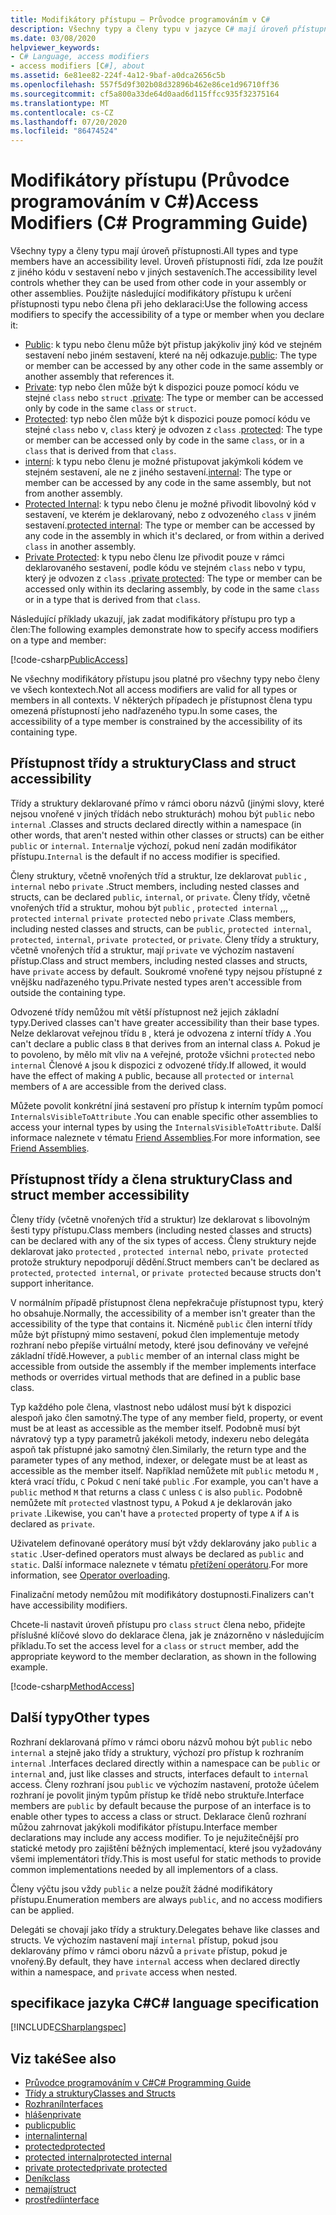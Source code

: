 ```yaml
---
title: Modifikátory přístupu – Průvodce programováním v C#
description: Všechny typy a členy typu v jazyce C# mají úroveň přístupnosti, která určuje, zda lze použít z jiného kódu. Projděte si tento seznam modifikátorů přístupu.
ms.date: 03/08/2020
helpviewer_keywords:
- C# Language, access modifiers
- access modifiers [C#], about
ms.assetid: 6e81ee82-224f-4a12-9baf-a0dca2656c5b
ms.openlocfilehash: 557f5d9f302b08d32896b462e86ce1d96710ff36
ms.sourcegitcommit: cf5a800a33de64d0aad6d115ffcc935f32375164
ms.translationtype: MT
ms.contentlocale: cs-CZ
ms.lasthandoff: 07/20/2020
ms.locfileid: "86474524"
---
```

# <a name="access-modifiers-c-programming-guide"></a><span data-ttu-id="59a90-104">Modifikátory přístupu (Průvodce programováním v C#)</span><span class="sxs-lookup"><span data-stu-id="59a90-104">Access Modifiers (C# Programming Guide)</span></span>

<span data-ttu-id="59a90-105">Všechny typy a členy typu mají úroveň přístupnosti.</span><span class="sxs-lookup"><span data-stu-id="59a90-105">All types and type members have an accessibility level.</span></span> <span data-ttu-id="59a90-106">Úroveň přístupnosti řídí, zda lze použít z jiného kódu v sestavení nebo v jiných sestaveních.</span><span class="sxs-lookup"><span data-stu-id="59a90-106">The accessibility level controls whether they can be used from other code in your assembly or other assemblies.</span></span> <span data-ttu-id="59a90-107">Použijte následující modifikátory přístupu k určení přístupnosti typu nebo člena při jeho deklaraci:</span><span class="sxs-lookup"><span data-stu-id="59a90-107">Use the following access modifiers to specify the accessibility of a type or member when you declare it:</span></span>

- <span data-ttu-id="59a90-108">[Public](../../language-reference/keywords/public.md): k typu nebo členu může být přistup jakýkoliv jiný kód ve stejném sestavení nebo jiném sestavení, které na něj odkazuje.</span><span class="sxs-lookup"><span data-stu-id="59a90-108">[public](../../language-reference/keywords/public.md): The type or member can be accessed by any other code in the same assembly or another assembly that references it.</span></span>
- <span data-ttu-id="59a90-109">[Private](../../language-reference/keywords/private.md): typ nebo člen může být k dispozici pouze pomocí kódu ve stejné `class` nebo `struct` .</span><span class="sxs-lookup"><span data-stu-id="59a90-109">[private](../../language-reference/keywords/private.md): The type or member can be accessed only by code in the same `class` or `struct`.</span></span>
- <span data-ttu-id="59a90-110">[Protected](../../language-reference/keywords/protected.md): typ nebo člen může být k dispozici pouze pomocí kódu ve stejné `class` nebo v, `class` který je odvozen z `class` .</span><span class="sxs-lookup"><span data-stu-id="59a90-110">[protected](../../language-reference/keywords/protected.md): The type or member can be accessed only by code in the same `class`, or in a `class` that is derived from that `class`.</span></span>
- <span data-ttu-id="59a90-111">[interní](../../language-reference/keywords/internal.md): k typu nebo členu je možné přistupovat jakýmkoli kódem ve stejném sestavení, ale ne z jiného sestavení.</span><span class="sxs-lookup"><span data-stu-id="59a90-111">[internal](../../language-reference/keywords/internal.md): The type or member can be accessed by any code in the same assembly, but not from another assembly.</span></span>
- <span data-ttu-id="59a90-112">[Protected Internal](../../language-reference/keywords/protected-internal.md): k typu nebo členu je možné přivodit libovolný kód v sestavení, ve kterém je deklarovaný, nebo z odvozeného `class` v jiném sestavení.</span><span class="sxs-lookup"><span data-stu-id="59a90-112">[protected internal](../../language-reference/keywords/protected-internal.md): The type or member can be accessed by any code in the assembly in which it's declared, or from within a derived `class` in another assembly.</span></span>
- <span data-ttu-id="59a90-113">[Private Protected](../../language-reference/keywords/private-protected.md): k typu nebo členu lze přivodit pouze v rámci deklarovaného sestavení, podle kódu ve stejném `class` nebo v typu, který je odvozen z `class` .</span><span class="sxs-lookup"><span data-stu-id="59a90-113">[private protected](../../language-reference/keywords/private-protected.md): The type or member can be accessed only within its declaring assembly, by code in the same `class` or in a type that is derived from that `class`.</span></span>

<span data-ttu-id="59a90-114">Následující příklady ukazují, jak zadat modifikátory přístupu pro typ a člen:</span><span class="sxs-lookup"><span data-stu-id="59a90-114">The following examples demonstrate how to specify access modifiers on a type and member:</span></span>

[!code-csharp[PublicAccess](~/samples/snippets/csharp/objectoriented/accessmodifiers.cs#PublicAccess)]

<span data-ttu-id="59a90-115">Ne všechny modifikátory přístupu jsou platné pro všechny typy nebo členy ve všech kontextech.</span><span class="sxs-lookup"><span data-stu-id="59a90-115">Not all access modifiers are valid for all types or members in all contexts.</span></span> <span data-ttu-id="59a90-116">V některých případech je přístupnost člena typu omezená přístupností jeho nadřazeného typu.</span><span class="sxs-lookup"><span data-stu-id="59a90-116">In some cases, the accessibility of a type member is constrained by the accessibility of its containing type.</span></span>

## <a name="class-and-struct-accessibility"></a><span data-ttu-id="59a90-117">Přístupnost třídy a struktury</span><span class="sxs-lookup"><span data-stu-id="59a90-117">Class and struct accessibility</span></span>  

<span data-ttu-id="59a90-118">Třídy a struktury deklarované přímo v rámci oboru názvů (jinými slovy, které nejsou vnořené v jiných třídách nebo strukturách) mohou být `public` nebo `internal` .</span><span class="sxs-lookup"><span data-stu-id="59a90-118">Classes and structs declared directly within a namespace (in other words, that aren't nested within other classes or structs) can be either `public` or `internal`.</span></span> <span data-ttu-id="59a90-119">`Internal`je výchozí, pokud není zadán modifikátor přístupu.</span><span class="sxs-lookup"><span data-stu-id="59a90-119">`Internal` is the default if no access modifier is specified.</span></span>  

<span data-ttu-id="59a90-120">Členy struktury, včetně vnořených tříd a struktur, lze deklarovat `public` , `internal` nebo `private` .</span><span class="sxs-lookup"><span data-stu-id="59a90-120">Struct members, including nested classes and structs, can be declared `public`, `internal`, or `private`.</span></span> <span data-ttu-id="59a90-121">Členy třídy, včetně vnořených tříd a struktur, mohou být `public` , `protected internal` ,,, `protected` `internal` `private protected` nebo `private` .</span><span class="sxs-lookup"><span data-stu-id="59a90-121">Class members, including nested classes and structs, can be `public`, `protected internal`, `protected`, `internal`, `private protected`, or `private`.</span></span> <span data-ttu-id="59a90-122">Členy třídy a struktury, včetně vnořených tříd a struktur, mají `private` ve výchozím nastavení přístup.</span><span class="sxs-lookup"><span data-stu-id="59a90-122">Class and struct members,  including nested classes and structs, have `private` access by default.</span></span> <span data-ttu-id="59a90-123">Soukromé vnořené typy nejsou přístupné z vnějšku nadřazeného typu.</span><span class="sxs-lookup"><span data-stu-id="59a90-123">Private nested types aren't accessible from outside the containing type.</span></span>

<span data-ttu-id="59a90-124">Odvozené třídy nemůžou mít větší přístupnost než jejich základní typy.</span><span class="sxs-lookup"><span data-stu-id="59a90-124">Derived classes can't have greater accessibility than their base types.</span></span> <span data-ttu-id="59a90-125">Nelze deklarovat veřejnou třídu `B` , která je odvozena z interní třídy `A` .</span><span class="sxs-lookup"><span data-stu-id="59a90-125">You can't declare a public class `B` that derives from an internal class `A`.</span></span> <span data-ttu-id="59a90-126">Pokud je to povoleno, by mělo mít vliv na `A` veřejné, protože všichni `protected` nebo `internal` Členové `A` jsou k dispozici z odvozené třídy.</span><span class="sxs-lookup"><span data-stu-id="59a90-126">If allowed, it would have the effect of making `A` public, because all `protected` or `internal` members of `A` are accessible from the derived class.</span></span>

<span data-ttu-id="59a90-127">Můžete povolit konkrétní jiná sestavení pro přístup k interním typům pomocí `InternalsVisibleToAttribute` .</span><span class="sxs-lookup"><span data-stu-id="59a90-127">You can enable specific other assemblies to access your internal types by using the `InternalsVisibleToAttribute`.</span></span> <span data-ttu-id="59a90-128">Další informace naleznete v tématu [Friend Assemblies](../../../standard/assembly/friend.md).</span><span class="sxs-lookup"><span data-stu-id="59a90-128">For more information, see [Friend Assemblies](../../../standard/assembly/friend.md).</span></span>

## <a name="class-and-struct-member-accessibility"></a><span data-ttu-id="59a90-129">Přístupnost třídy a člena struktury</span><span class="sxs-lookup"><span data-stu-id="59a90-129">Class and struct member accessibility</span></span>  

<span data-ttu-id="59a90-130">Členy třídy (včetně vnořených tříd a struktur) lze deklarovat s libovolným šesti typy přístupu.</span><span class="sxs-lookup"><span data-stu-id="59a90-130">Class members (including nested classes and structs) can be declared with any of the six types of access.</span></span> <span data-ttu-id="59a90-131">Členy struktury nejde deklarovat jako `protected` , `protected internal` nebo, `private protected` protože struktury nepodporují dědění.</span><span class="sxs-lookup"><span data-stu-id="59a90-131">Struct members can't be declared as `protected`, `protected internal`, or `private protected` because structs don't support inheritance.</span></span>

<span data-ttu-id="59a90-132">V normálním případě přístupnost člena nepřekračuje přístupnost typu, který ho obsahuje.</span><span class="sxs-lookup"><span data-stu-id="59a90-132">Normally, the accessibility of a member isn't greater than the accessibility of the type that contains it.</span></span> <span data-ttu-id="59a90-133">Nicméně `public` člen interní třídy může být přístupný mimo sestavení, pokud člen implementuje metody rozhraní nebo přepíše virtuální metody, které jsou definovány ve veřejné základní třídě.</span><span class="sxs-lookup"><span data-stu-id="59a90-133">However, a `public` member of an internal class might be accessible from outside the assembly if the member implements interface methods or overrides virtual methods that are defined in a public base class.</span></span>

<span data-ttu-id="59a90-134">Typ každého pole člena, vlastnost nebo událost musí být k dispozici alespoň jako člen samotný.</span><span class="sxs-lookup"><span data-stu-id="59a90-134">The type of any member field, property, or event must be at least as accessible as the member itself.</span></span> <span data-ttu-id="59a90-135">Podobně musí být návratový typ a typy parametrů jakékoli metody, indexeru nebo delegáta aspoň tak přístupné jako samotný člen.</span><span class="sxs-lookup"><span data-stu-id="59a90-135">Similarly, the return type and the parameter types of any method, indexer, or delegate must be at least as accessible as the member itself.</span></span> <span data-ttu-id="59a90-136">Například nemůžete mít `public` metodu `M` , která vrací třídu, `C` Pokud `C` není také `public` .</span><span class="sxs-lookup"><span data-stu-id="59a90-136">For example, you can't have a `public` method `M` that returns a class `C` unless `C` is also `public`.</span></span> <span data-ttu-id="59a90-137">Podobně nemůžete mít `protected` vlastnost typu, `A` Pokud `A` je deklarován jako `private` .</span><span class="sxs-lookup"><span data-stu-id="59a90-137">Likewise, you can't have a `protected` property of type `A` if `A` is declared as `private`.</span></span>

<span data-ttu-id="59a90-138">Uživatelem definované operátory musí být vždy deklarovány jako `public` a `static` .</span><span class="sxs-lookup"><span data-stu-id="59a90-138">User-defined operators must always be declared as `public` and `static`.</span></span> <span data-ttu-id="59a90-139">Další informace naleznete v tématu [přetížení operátoru](../../language-reference/operators/operator-overloading.md).</span><span class="sxs-lookup"><span data-stu-id="59a90-139">For more information, see [Operator overloading](../../language-reference/operators/operator-overloading.md).</span></span>

<span data-ttu-id="59a90-140">Finalizační metody nemůžou mít modifikátory dostupnosti.</span><span class="sxs-lookup"><span data-stu-id="59a90-140">Finalizers can't have accessibility modifiers.</span></span>

<span data-ttu-id="59a90-141">Chcete-li nastavit úroveň přístupu pro `class` `struct` člena nebo, přidejte příslušné klíčové slovo do deklarace člena, jak je znázorněno v následujícím příkladu.</span><span class="sxs-lookup"><span data-stu-id="59a90-141">To set the access level for a `class` or `struct` member, add the appropriate keyword to the member declaration, as shown in the following example.</span></span>

[!code-csharp[MethodAccess](~/samples/snippets/csharp/objectoriented/accessmodifiers.cs#MethodAccess)]

## <a name="other-types"></a><span data-ttu-id="59a90-142">Další typy</span><span class="sxs-lookup"><span data-stu-id="59a90-142">Other types</span></span>

<span data-ttu-id="59a90-143">Rozhraní deklarovaná přímo v rámci oboru názvů mohou být `public` nebo `internal` a stejně jako třídy a struktury, výchozí pro přístup k rozhraním `internal` .</span><span class="sxs-lookup"><span data-stu-id="59a90-143">Interfaces declared directly within a namespace can be `public` or `internal` and, just like classes and structs, interfaces default to `internal` access.</span></span> <span data-ttu-id="59a90-144">Členy rozhraní jsou `public` ve výchozím nastavení, protože účelem rozhraní je povolit jiným typům přístup ke třídě nebo struktuře.</span><span class="sxs-lookup"><span data-stu-id="59a90-144">Interface members are `public` by default because the purpose of an interface is to enable other types to access a class or struct.</span></span> <span data-ttu-id="59a90-145">Deklarace členů rozhraní můžou zahrnovat jakýkoli modifikátor přístupu.</span><span class="sxs-lookup"><span data-stu-id="59a90-145">Interface member declarations may include any access modifier.</span></span> <span data-ttu-id="59a90-146">To je nejužitečnější pro statické metody pro zajištění běžných implementací, které jsou vyžadovány všemi implementátori třídy.</span><span class="sxs-lookup"><span data-stu-id="59a90-146">This is most useful for static methods to provide common implementations needed by all implementors of a class.</span></span>

<span data-ttu-id="59a90-147">Členy výčtu jsou vždy `public` a nelze použít žádné modifikátory přístupu.</span><span class="sxs-lookup"><span data-stu-id="59a90-147">Enumeration members are always `public`, and no access modifiers can be applied.</span></span>

<span data-ttu-id="59a90-148">Delegáti se chovají jako třídy a struktury.</span><span class="sxs-lookup"><span data-stu-id="59a90-148">Delegates behave like classes and structs.</span></span> <span data-ttu-id="59a90-149">Ve výchozím nastavení mají `internal` přístup, pokud jsou deklarovány přímo v rámci oboru názvů a `private` přístup, pokud je vnořený.</span><span class="sxs-lookup"><span data-stu-id="59a90-149">By default, they have `internal` access when declared directly within a namespace, and `private` access when nested.</span></span>

## <a name="c-language-specification"></a><span data-ttu-id="59a90-150">specifikace jazyka C#</span><span class="sxs-lookup"><span data-stu-id="59a90-150">C# language specification</span></span>

[!INCLUDE[CSharplangspec](~/includes/csharplangspec-md.md)]  

## <a name="see-also"></a><span data-ttu-id="59a90-151">Viz také</span><span class="sxs-lookup"><span data-stu-id="59a90-151">See also</span></span>

- [<span data-ttu-id="59a90-152">Průvodce programováním v C#</span><span class="sxs-lookup"><span data-stu-id="59a90-152">C# Programming Guide</span></span>](../index.md)
- [<span data-ttu-id="59a90-153">Třídy a struktury</span><span class="sxs-lookup"><span data-stu-id="59a90-153">Classes and Structs</span></span>](./index.md)
- [<span data-ttu-id="59a90-154">Rozhraní</span><span class="sxs-lookup"><span data-stu-id="59a90-154">Interfaces</span></span>](../interfaces/index.md)
- [<span data-ttu-id="59a90-155">hlášen</span><span class="sxs-lookup"><span data-stu-id="59a90-155">private</span></span>](../../language-reference/keywords/private.md)
- [<span data-ttu-id="59a90-156">public</span><span class="sxs-lookup"><span data-stu-id="59a90-156">public</span></span>](../../language-reference/keywords/public.md)
- [<span data-ttu-id="59a90-157">internal</span><span class="sxs-lookup"><span data-stu-id="59a90-157">internal</span></span>](../../language-reference/keywords/internal.md)
- [<span data-ttu-id="59a90-158">protected</span><span class="sxs-lookup"><span data-stu-id="59a90-158">protected</span></span>](../../language-reference/keywords/protected.md)
- [<span data-ttu-id="59a90-159">protected internal</span><span class="sxs-lookup"><span data-stu-id="59a90-159">protected internal</span></span>](../../language-reference/keywords/protected-internal.md)
- [<span data-ttu-id="59a90-160">private protected</span><span class="sxs-lookup"><span data-stu-id="59a90-160">private protected</span></span>](../../language-reference/keywords/private-protected.md)
- [<span data-ttu-id="59a90-161">Deník</span><span class="sxs-lookup"><span data-stu-id="59a90-161">class</span></span>](../../language-reference/keywords/class.md)
- [<span data-ttu-id="59a90-162">nemají</span><span class="sxs-lookup"><span data-stu-id="59a90-162">struct</span></span>](../../language-reference/builtin-types/struct.md)
- [<span data-ttu-id="59a90-163">prostředí</span><span class="sxs-lookup"><span data-stu-id="59a90-163">interface</span></span>](../../language-reference/keywords/interface.md)
